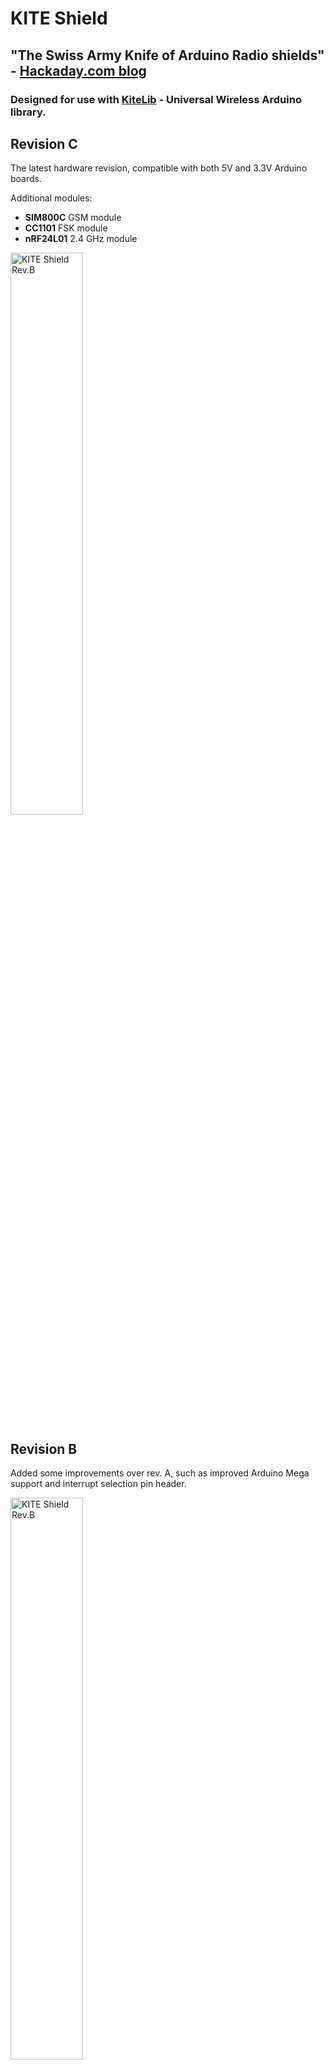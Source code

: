 # KITE Shield

## "The Swiss Army Knife of Arduino Radio shields" - [Hackaday.com blog](https://hackaday.com/2018/07/28/why-have-only-one-radio-when-you-can-have-two/)

### Designed for use with [KiteLib](https://github.com/jgromes/KiteLib) - Universal Wireless Arduino library.

## Revision C
The latest hardware revision, compatible with both 5V and 3.3V Arduino boards.

Additional modules:
* **SIM800C** GSM module
* **CC1101** FSK module
* **nRF24L01** 2.4 GHz module

<img src="https://github.com/jgromes/KiteShield/blob/master/doc/revC/png/shield.png" alt="KITE Shield Rev.B" width="48%" height="48%"/>

## Revision B
Added some improvements over rev. A, such as improved Arduino Mega support and interrupt selection pin header.

<img src="https://github.com/jgromes/KiteShield/blob/master/doc/revB/png/shield.png" alt="KITE Shield Rev.B" width="48%" height="48%"/>


## Revision A
After a first few prototypes, rev. A is the first fully tested and working KITE Shield.  
Supported modules:
* **ESP8266** WiFi module
* **HC-05** Bluetooth module
* **RFM69** FSK/OOK radio module
* **SX127x** series LoRa modules - including SX1272, SX1276 and SX1278
* **XBee** modules (S2B)

<img src="https://github.com/jgromes/KiteShield/blob/master/doc/revA/png/shield.png" alt="KITE Shield Rev.A" width="48%" height="48%"/>
